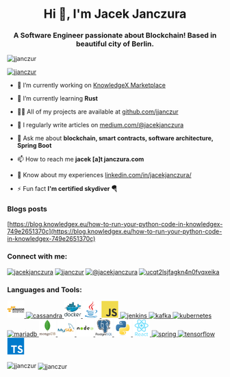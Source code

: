 <h1 align="center">Hi 👋, I'm Jacek Janczura</h1>
<h3 align="center">A Software Engineer passionate about Blockchain! Based in beautiful city of Berlin.</h3>

<p align="left"> <img src="https://komarev.com/ghpvc/?username=jjanczur&label=Profile%20views&color=0e75b6&style=flat" alt="jjanczur" /> </p>

<p align="left"> <a href="https://github.com/ryo-ma/github-profile-trophy"><img src="https://github-profile-trophy.vercel.app/?username=jjanczur" alt="jjanczur" /></a> </p>

- 🔭 I’m currently working on [KnowledgeX Marketplace](https://www.knowledgex.eu/)

- 🌱 I’m currently learning **Rust**

- 👨‍💻 All of my projects are available at [github.com/jjanczur](https://github.com/jjanczur)

- 📝 I regularly write articles on [medium.com/@jacekjanczura](https://medium.com/@jacekjanczura)

- 💬 Ask me about **blockchain, smart contracts, software architecture, Spring Boot**

- 📫 How to reach me **jacek [a]t janczura.com**

- 📄 Know about my experiences [linkedin.com/in/jacekjanczura/](https://www.linkedin.com/in/jacekjanczura/)

- ⚡ Fun fact **I'm certified skydiver 🪂**

### Blogs posts
<!-- BLOG-POST-LIST:START -->
[https://blog.knowledgex.eu/how-to-run-your-python-code-in-knowledgex-749e2651370c](https://blog.knowledgex.eu/how-to-run-your-python-code-in-knowledgex-749e2651370c)
<!-- BLOG-POST-LIST:END -->

<h3 align="left">Connect with me:</h3>
<p align="left">
<a href="https://linkedin.com/in/jacekjanczura" target="blank"><img align="center" src="https://raw.githubusercontent.com/rahuldkjain/github-profile-readme-generator/master/src/images/icons/Social/linked-in-alt.svg" alt="jacekjanczura" height="30" width="40" /></a>
<a href="https://stackoverflow.com/users/jjanczur" target="blank"><img align="center" src="https://raw.githubusercontent.com/rahuldkjain/github-profile-readme-generator/master/src/images/icons/Social/stack-overflow.svg" alt="jjanczur" height="30" width="40" /></a>
<a href="https://medium.com/@jacekjanczura" target="blank"><img align="center" src="https://raw.githubusercontent.com/rahuldkjain/github-profile-readme-generator/master/src/images/icons/Social/medium.svg" alt="@jacekjanczura" height="30" width="40" /></a>
<a href="https://www.youtube.com/c/ucqt2lsjfagkn4n0fvqxeika" target="blank"><img align="center" src="https://raw.githubusercontent.com/rahuldkjain/github-profile-readme-generator/master/src/images/icons/Social/youtube.svg" alt="ucqt2lsjfagkn4n0fvqxeika" height="30" width="40" /></a>
</p>

<h3 align="left">Languages and Tools:</h3>
<p align="left"> <a href="https://aws.amazon.com" target="_blank" rel="noreferrer"> <img src="https://raw.githubusercontent.com/devicons/devicon/master/icons/amazonwebservices/amazonwebservices-original-wordmark.svg" alt="aws" width="40" height="40"/> </a> <a href="https://cassandra.apache.org/" target="_blank" rel="noreferrer"> <img src="https://www.vectorlogo.zone/logos/apache_cassandra/apache_cassandra-icon.svg" alt="cassandra" width="40" height="40"/> </a> <a href="https://www.docker.com/" target="_blank" rel="noreferrer"> <img src="https://raw.githubusercontent.com/devicons/devicon/master/icons/docker/docker-original-wordmark.svg" alt="docker" width="40" height="40"/> </a> <a href="https://www.java.com" target="_blank" rel="noreferrer"> <img src="https://raw.githubusercontent.com/devicons/devicon/master/icons/java/java-original.svg" alt="java" width="40" height="40"/> </a> <a href="https://developer.mozilla.org/en-US/docs/Web/JavaScript" target="_blank" rel="noreferrer"> <img src="https://raw.githubusercontent.com/devicons/devicon/master/icons/javascript/javascript-original.svg" alt="javascript" width="40" height="40"/> </a> <a href="https://www.jenkins.io" target="_blank" rel="noreferrer"> <img src="https://www.vectorlogo.zone/logos/jenkins/jenkins-icon.svg" alt="jenkins" width="40" height="40"/> </a> <a href="https://kafka.apache.org/" target="_blank" rel="noreferrer"> <img src="https://www.vectorlogo.zone/logos/apache_kafka/apache_kafka-icon.svg" alt="kafka" width="40" height="40"/> </a> <a href="https://kubernetes.io" target="_blank" rel="noreferrer"> <img src="https://www.vectorlogo.zone/logos/kubernetes/kubernetes-icon.svg" alt="kubernetes" width="40" height="40"/> </a> <a href="https://mariadb.org/" target="_blank" rel="noreferrer"> <img src="https://www.vectorlogo.zone/logos/mariadb/mariadb-icon.svg" alt="mariadb" width="40" height="40"/> </a> <a href="https://www.mongodb.com/" target="_blank" rel="noreferrer"> <img src="https://raw.githubusercontent.com/devicons/devicon/master/icons/mongodb/mongodb-original-wordmark.svg" alt="mongodb" width="40" height="40"/> </a> <a href="https://www.mysql.com/" target="_blank" rel="noreferrer"> <img src="https://raw.githubusercontent.com/devicons/devicon/master/icons/mysql/mysql-original-wordmark.svg" alt="mysql" width="40" height="40"/> </a> <a href="https://nodejs.org" target="_blank" rel="noreferrer"> <img src="https://raw.githubusercontent.com/devicons/devicon/master/icons/nodejs/nodejs-original-wordmark.svg" alt="nodejs" width="40" height="40"/> </a> <a href="https://www.postgresql.org" target="_blank" rel="noreferrer"> <img src="https://raw.githubusercontent.com/devicons/devicon/master/icons/postgresql/postgresql-original-wordmark.svg" alt="postgresql" width="40" height="40"/> </a> <a href="https://www.python.org" target="_blank" rel="noreferrer"> <img src="https://raw.githubusercontent.com/devicons/devicon/master/icons/python/python-original.svg" alt="python" width="40" height="40"/> </a> <a href="https://reactjs.org/" target="_blank" rel="noreferrer"> <img src="https://raw.githubusercontent.com/devicons/devicon/master/icons/react/react-original-wordmark.svg" alt="react" width="40" height="40"/> </a> <a href="https://spring.io/" target="_blank" rel="noreferrer"> <img src="https://www.vectorlogo.zone/logos/springio/springio-icon.svg" alt="spring" width="40" height="40"/> </a> <a href="https://www.tensorflow.org" target="_blank" rel="noreferrer"> <img src="https://www.vectorlogo.zone/logos/tensorflow/tensorflow-icon.svg" alt="tensorflow" width="40" height="40"/> </a> <a href="https://www.typescriptlang.org/" target="_blank" rel="noreferrer"> <img src="https://raw.githubusercontent.com/devicons/devicon/master/icons/typescript/typescript-original.svg" alt="typescript" width="40" height="40"/> </a> </p>

<p><img align="left" src="https://github-readme-stats.vercel.app/api/top-langs?username=jjanczur&show_icons=true&locale=en&layout=compact" alt="jjanczur" /></p>

<p>&nbsp;<img align="center" src="https://github-readme-stats.vercel.app/api?username=jjanczur&show_icons=true&locale=en" alt="jjanczur" /></p>
